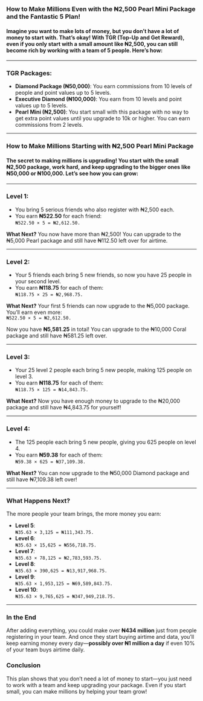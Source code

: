 ### **How to Make Millions Even with the ₦2,500 Pearl Mini Package and the Fantastic 5 Plan!**

#### Imagine you want to make lots of money, but you don’t have a lot of money to start with. That’s okay! With TGR (Top-Up and Get Reward), even if you only start with a small amount like ₦2,500, you can still become rich by working with a team of 5 people. Here’s how:

---

### **TGR Packages:**

- **Diamond Package (₦50,000)**: You earn commissions from 10 levels of people and point values up to 5 levels.
- **Executive Diamond (₦100,000)**: You earn from 10 levels and point values up to 5 levels.
- **Pearl Mini (₦2,500)**: You start small with this package with no way to get extra point values until you upgrade to 10k or higher. You can earn commissions from 2 levels.

---

### **How to Make Millions Starting with ₦2,500 Pearl Mini Package**

#### The secret to making millions is upgrading! You start with the small ₦2,500 package, work hard, and keep upgrading to the bigger ones like ₦50,000 or ₦100,000. Let’s see how you can grow:

---

### **Level 1:**
- You bring 5 serious friends who also register with ₦2,500 each. 
- You earn **₦522.50** for each friend:  
  ```₦522.50 × 5 = ₦2,612.50.```

**What Next?** You now have more than ₦2,500! You can upgrade to the ₦5,000 Pearl package and still have ₦112.50 left over for airtime.

---

### **Level 2:**
- Your 5 friends each bring 5 new friends, so now you have 25 people in your second level.
- You earn **₦118.75** for each of them:  
  ```₦118.75 × 25 = ₦2,968.75.```

**What Next?** Your first 5 friends can now upgrade to the ₦5,000 package. You’ll earn even more:  
```₦522.50 × 5 = ₦2,612.50.```

Now you have **₦5,581.25** in total! You can upgrade to the ₦10,000 Coral package and still have ₦581.25 left over.

---

### **Level 3:**
- Your 25 level 2 people each bring 5 new people, making 125 people on level 3.
- You earn **₦118.75** for each of them:  
  ```₦118.75 × 125 = ₦14,843.75.```

**What Next?** Now you have enough money to upgrade to the ₦20,000 package and still have ₦4,843.75 for yourself!

---

### **Level 4:**
- The 125 people each bring 5 new people, giving you 625 people on level 4.
- You earn **₦59.38** for each of them:  
  ```₦59.38 × 625 = ₦37,109.38.```

**What Next?** You can now upgrade to the ₦50,000 Diamond package and still have ₦7,109.38 left over!

---

### **What Happens Next?**

The more people your team brings, the more money you earn:

- **Level 5**:  
  ```₦35.63 × 3,125 = ₦111,343.75.```
- **Level 6**:  
  ```₦35.63 × 15,625 = ₦556,718.75.```
- **Level 7**:  
  ```₦35.63 × 78,125 = ₦2,783,593.75.```
- **Level 8**:  
  ```₦35.63 × 390,625 = ₦13,917,968.75.```
- **Level 9**:  
  ```₦35.63 × 1,953,125 = ₦69,589,843.75.```
- **Level 10**:  
  ```₦35.63 × 9,765,625 = ₦347,949,218.75.```

---

### **In the End**
After adding everything, you could make over **₦434 million** just from people registering in your team. And once they start buying airtime and data, you’ll keep earning money every day—**possibly over ₦1 million a day** if even 10% of your team buys airtime daily.

### **Conclusion**
This plan shows that you don’t need a lot of money to start—you just need to work with a team and keep upgrading your package. Even if you start small, you can make millions by helping your team grow!

